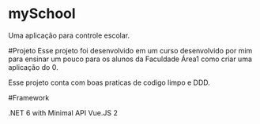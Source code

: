 # mySchool
Uma aplicação para controle escolar.



#Projeto
Esse projeto foi desenvolvido em um curso desenvolvido por mim para ensinar um pouco para os alunos da Faculdade Área1 como criar uma aplicação do 0.

Esse projeto conta com boas praticas de codigo limpo e DDD.

#Framework

.NET 6 with Minimal API
Vue.JS 2
